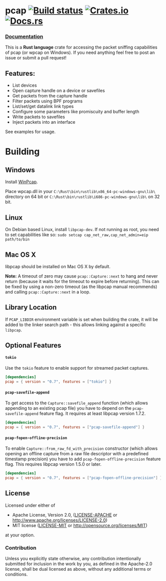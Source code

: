 # pcap [![Build status](https://api.travis-ci.org/ebfull/pcap.svg)](https://travis-ci.org/ebfull/pcap) [![Crates.io](https://img.shields.io/crates/v/pcap.svg)](https://crates.io/crates/pcap) [![Docs.rs](https://docs.rs/pcap/badge.svg)](https://docs.rs/pcap) #

### [Documentation](https://docs.rs/pcap)

This is a **Rust language** crate for accessing the packet sniffing capabilities of pcap (or wpcap on Windows).
If you need anything feel free to post an issue or submit a pull request!

## Features:

* List devices
* Open capture handle on a device or savefiles
* Get packets from the capture handle
* Filter packets using BPF programs
* List/set/get datalink link types
* Configure some parameters like promiscuity and buffer length
* Write packets to savefiles
* Inject packets into an interface

See examples for usage.

# Building

## Windows

Install [WinPcap](http://www.winpcap.org/install/default.htm).

Place wpcap.dll in your `C:\Rust\bin\rustlib\x86_64-pc-windows-gnu\lib\` directory on 64 bit
or `C:\Rust\bin\rustlib\i686-pc-windows-gnu\lib\` on 32 bit.

## Linux

On Debian based Linux, install `libpcap-dev`. If not running as root, you need to set capabilities like so: ```sudo setcap cap_net_raw,cap_net_admin=eip path/to/bin```

## Mac OS X

libpcap should be installed on Mac OS X by default.

**Note:** A timeout of zero may cause ```pcap::Capture::next``` to hang and never return (because it waits for the timeout to expire before returning). This can be fixed by using a non-zero timeout (as the libpcap manual recommends) and calling ```pcap::Capture::next``` in a loop.

## Library Location

If `PCAP_LIBDIR` environment variable is set when building the crate, it will be added to the linker search path - this allows linking against a specific `libpcap`.

## Optional Features

#### `tokio`

Use the `tokio` feature to enable support for streamed packet captures.

```toml
[dependencies]
pcap = { version = "0.7", features = ["tokio"] }
```

#### `pcap-savefile-append`

To get access to the `Capture::savefile_append` function (which allows appending
to an existing pcap file) you have to depend on the `pcap-savefile-append`
feature flag. It requires at least libpcap version 1.7.2.

```toml
[dependencies]
pcap = { version = "0.7", features = ["pcap-savefile-append"] }
```

#### `pcap-fopen-offline-precision`

To enable `Capture::from_raw_fd_with_precision` constructor (which allows opening
an offline capture from a raw file descriptor with a predefined timestamp precision)
you have to add `pcap-fopen-offline-precision` feature flag. This requires libpcap
version 1.5.0 or later.

```toml
[dependencies]
pcap = { version = "0.7", features = ["pcap-fopen-offline-precision"] }
```

## License

Licensed under either of

 * Apache License, Version 2.0, ([LICENSE-APACHE](LICENSE-APACHE) or http://www.apache.org/licenses/LICENSE-2.0)
 * MIT license ([LICENSE-MIT](LICENSE-MIT) or http://opensource.org/licenses/MIT)

at your option.

### Contribution

Unless you explicitly state otherwise, any contribution intentionally
submitted for inclusion in the work by you, as defined in the Apache-2.0
license, shall be dual licensed as above, without any additional terms or
conditions.
